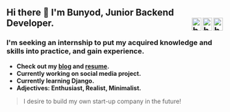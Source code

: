 ## Hi there 👋 I'm Bunyod, Junior Backend Developer. [<img align="right" alt="bunyodev | GitHub" width="22px" height="30" src="https://cdn.jsdelivr.net/npm/simple-icons@3.13.0/icons/github.svg" />][github] [<img align="right" alt="bunyodev | LinkedIn" width="22px" height="30" src="https://cdn.jsdelivr.net/npm/simple-icons@v3/icons/linkedin.svg" />][linkedin] [<img align="right" alt="bunyodev | Twitter" width="22px" height="30" src="https://cdn.jsdelivr.net/npm/simple-icons@v3/icons/twitter.svg" />][twitter] 
### I'm seeking an internship to put my acquired knowledge and skills into practice, and gain experience.

* **Check out my [blog](https://t.me/bunyodev) and [resume](https://gist.github.com/bunyodev/92e929ae4dd471820b6b2479d9ff26d7).**
* **Currently working on social media project.**
* **Currently learning Django.**
* **Adjectives: Enthusiast, Realist, Minimalist.**

> I desire to build my own start-up company in the future!

[twitter]: https://twitter.com/bunyodev
[linkedin]: https://linkedin.com/in/bunyodev
[github]: https://github.com/bunyodev





